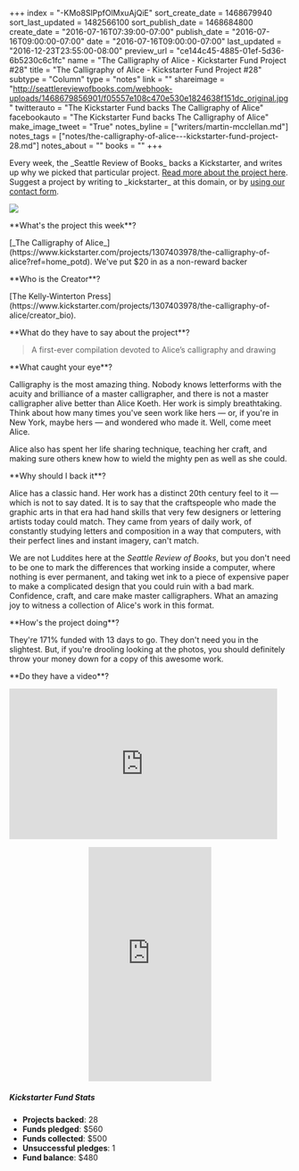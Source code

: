 +++
index = "-KMo8SlPpfOlMxuAjQiE"
sort_create_date = 1468679940
sort_last_updated = 1482566100
sort_publish_date = 1468684800
create_date = "2016-07-16T07:39:00-07:00"
publish_date = "2016-07-16T09:00:00-07:00"
date = "2016-07-16T09:00:00-07:00"
last_updated = "2016-12-23T23:55:00-08:00"
preview_url = "ce144c45-4885-01ef-5d36-6b5230c6c1fc"
name = "The Calligraphy of Alice - Kickstarter Fund Project #28"
title = "The Calligraphy of Alice - Kickstarter Fund Project #28"
subtype = "Column"
type = "notes"
link = ""
shareimage = "http://seattlereviewofbooks.com/webhook-uploads/1468679856901/f05557e108c470e530e1824638f151dc_original.jpg"
twitterauto = "The Kickstarter Fund backs The Calligraphy of Alice"
facebookauto = "The Kickstarter Fund backs The Calligraphy of Alice"
make_image_tweet = "True"
notes_byline = ["writers/martin-mcclellan.md"]
notes_tags = ["notes/the-calligraphy-of-alice---kickstarter-fund-project-28.md"]
notes_about = ""
books = ""
+++
<p class="intro">Every week, the _Seattle Review of Books_ backs a Kickstarter, and writes up why we picked that particular project. <a href="http://seattlereviewofbooks.com/notes/2016/01/08/announcing-the-seattle-review-of-books-kickstarter-fund/" title="The Seattle Review of Books - Announcing the Seattle Review of Books Kickstarter Fund">Read more about the project here</a>. Suggest a project by writing to _kickstarter_ at this domain, or by <a href="http://seattlereviewofbooks.com/about/" title="The Seattle Review of Books - About the Seattle Review of Books">using our contact form</a>.<p>

<p class="image"><img src="/webhook-uploads/1468679856901/f05557e108c470e530e1824638f151dc_original.jpg"></p>

<p class="noindent">**What's the project this week**?</p>

<p class="noindent">[_The Calligraphy of Alice_](https://www.kickstarter.com/projects/1307403978/the-calligraphy-of-alice?ref=home_potd). We've put $20 in as a non-reward backer</p>

<p class="noindent">**Who is the Creator**?</p>

<p class="noindent">[The Kelly-Winterton Press](https://www.kickstarter.com/projects/1307403978/the-calligraphy-of-alice/creator_bio).</p>

<p class="noindent">**What do they have to say about the project**?</p>

<p class="noindent"><blockquote>A first-ever compilation devoted to Alice’s calligraphy and drawing</blockquote></p>

<p class="noindent">**What caught your eye**?</p>

<p class="noindent">
	Calligraphy is the most amazing thing. Nobody knows letterforms with the acuity and brilliance of a master calligrapher, and there is not a master calligrapher alive better than Alice Koeth. Her work is simply breathtaking. Think about how many times you've seen work like hers &mdash; or, if you're in New York, maybe hers &mdash; and wondered who made it. Well, come meet Alice.
</p>

Alice also has spent her life sharing technique, teaching her craft, and making sure others knew how to wield the mighty pen as well as she could.

<p class="noindent">**Why should I back it**?</p>

<p class="noindent">
Alice has a classic hand. Her work has a distinct 20th century feel to it &mdash; which is not to say dated. It is to say that the craftspeople who made the graphic arts in that era had hand skills that very few designers or lettering artists today could match. They came from years of daily work, of constantly studying letters and composition in a way that computers, with their perfect lines and instant imagery, can't match. 

</p>

We are not Luddites here at the _Seattle Review of Books_, but you don't need to be one to mark the differences that working inside a computer, where nothing is ever permanent, and taking wet ink to a piece of expensive paper to make a complicated design that you could ruin with a bad mark. Confidence, craft, and care make master calligraphers. What an amazing joy to witness a collection of Alice's work in this format.


<p class="noindent">**How's the project doing**?</p>

<p class="noindent">
	They're 171% funded with 13 days to go. They don't need you in the slightest. But, if you're drooling looking at the photos, you should definitely throw your money down for a copy of this awesome work.
</p>

<p class="noindent">**Do they have a video**?</p>

<p class="noindent">
<iframe width="480" height="270" src="https://www.kickstarter.com/projects/1307403978/the-calligraphy-of-alice/widget/video.html" frameborder="0" scrolling="no"> </iframe>
</p>

<p style="text-align:center;">
<iframe frameborder="0" height="420" scrolling="no" src="https://www.kickstarter.com/projects/1307403978/the-calligraphy-of-alice/widget/card.html?v=2" width="220"></iframe>
</p>

<h5>Kickstarter Fund Stats</h5>

* **Projects backed**: 28
* **Funds pledged**: $560
* **Funds collected**: $500
* **Unsuccessful pledges**: 1
* **Fund balance**: $480